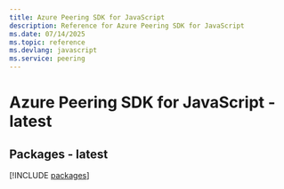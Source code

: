 ```yaml
---
title: Azure Peering SDK for JavaScript
description: Reference for Azure Peering SDK for JavaScript
ms.date: 07/14/2025
ms.topic: reference
ms.devlang: javascript
ms.service: peering
---
```

# Azure Peering SDK for JavaScript - latest
## Packages - latest
[!INCLUDE [packages](peering-index.md)]